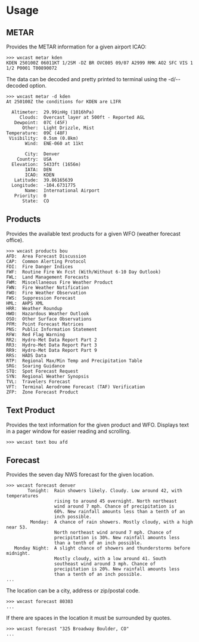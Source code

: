# Usage

##  METAR

Provides the METAR information for a given airport ICAO:

    >>> wxcast metar kden
    KDEN 250100Z 06011KT 1/2SM -DZ BR OVC005 09/07 A2999 RMK AO2 SFC VIS 1 1/2 P0001 T00890072

The data can be decoded and pretty printed to terminal using the
-d/--decoded option.

    >>> wxcast metar -d kden
    At 250100Z the conditions for KDEN are LIFR

      Altimeter:  29.99inHg (1016hPa)
         Clouds:  Overcast layer at 500ft - Reported AGL
       Dewpoint:  07C (45F)
          Other:  Light Drizzle, Mist
    Temperature:  09C (48F)
     Visibility:  0.5sm (0.8km)
           Wind:  ENE-060 at 11kt

           City:  Denver
        Country:  USA
      Elevation:  5433ft (1656m)
           IATA:  DEN
           ICAO:  KDEN
       Latitude:  39.86165639
      Longitude:  -104.6731775
           Name:  International Airport
       Priority:  0
          State:  CO

## Products

Provides the available text products for a given WFO (weather forecast
office).

    >>> wxcast products bou
    AFD:  Area Forecast Discussion
    CAP:  Common Alerting Protocol
    FDI:  Fire Danger Indices
    FWF:  Routine Fire Wx Fcst (With/Without 6-10 Day Outlook)
    FWL:  Land Management Forecasts
    FWM:  Miscellaneous Fire Weather Product
    FWN:  Fire Weather Notification
    FWO:  Fire Weather Observation
    FWS:  Suppression Forecast
    HML:  AHPS XML
    HRR:  Weather Roundup
    HWO:  Hazardous Weather Outlook
    OSO:  Other Surface Observations
    PFM:  Point Forecast Matrices
    PNS:  Public Information Statement
    RFW:  Red Flag Warning
    RR2:  Hydro-Met Data Report Part 2
    RR3:  Hydro-Met Data Report Part 3
    RR9:  Hydro-Met Data Report Part 9
    RRS:  HADS Data
    RTP:  Regional Max/Min Temp and Precipitation Table
    SRG:  Soaring Guidance
    STQ:  Spot Forecast Request
    SYN:  Regional Weather Synopsis
    TVL:  Travelers Forecast
    VFT:  Terminal Aerodrome Forecast (TAF) Verification
    ZFP:  Zone Forecast Product

## Text Product

Provides the text information for the given product and WFO. Displays
text in a pager window for easier reading and scrolling.

    >>> wxcast text bou afd

## Forecast

Provides the seven day NWS forecast for the given location.

    >>> wxcast forecast denver
            Tonight:  Rain showers likely. Cloudy. Low around 42, with temperatures
                      rising to around 45 overnight. North northeast
                      wind around 7 mph. Chance of precipitation is
                      60%. New rainfall amounts less than a tenth of an
                      inch possible.
             Monday:  A chance of rain showers. Mostly cloudy, with a high near 53.
                      North northeast wind around 7 mph. Chance of
                      precipitation is 30%. New rainfall amounts less
                      than a tenth of an inch possible.
       Monday Night:  A slight chance of showers and thunderstorms before midnight.
                      Mostly cloudy, with a low around 41. South
                      southeast wind around 3 mph. Chance of
                      precipitation is 20%. New rainfall amounts less
                      than a tenth of an inch possible.
    ...

The location can be a city, address or zip/postal code.

    >>> wxcast forecast 80303
    ...

If there are spaces in the location it must be surrounded by quotes.

    >>> wxcast forecast "325 Broadway Boulder, CO"
    ...
